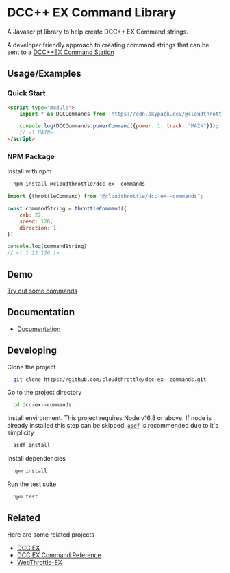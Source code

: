 # DCC++ EX Command Library

A Javascript library to help create DCC++ EX Command strings.

A developer friendly approach to creating command strings 
that can be sent to a [DCC++EX Command Station](https://github.com/DCC-EX/CommandStation-EX)

## Usage/Examples

### Quick Start

```html
<script type="module">
    import * as DCCCommands from 'https://cdn.skypack.dev/@cloudthrottle/dcc-ex--commands';

    console.log(DCCCommands.powerCommand({power: 1, track: "MAIN"}));
    // <1 MAIN>
</script>
```

### NPM Package

Install with npm

```bash
  npm install @cloudthrottle/dcc-ex--commands
```

```javascript
import {throttleCommand} from "@cloudthrottle/dcc-ex--commands";

const commandString = throttleCommand({
    cab: 22,
    speed: 126,
    direction: 1
})

console.log(commandString)
// <t 1 22 126 1>
```

## Demo

[Try out some commands](https://commands.cloudthrottle.app/)


## Documentation

- [Documentation](https://github.com/cloudthrottle/dcc-ex--commands/wiki)

## Developing

Clone the project

```bash
  git clone https://github.com/cloudthrottle/dcc-ex--commands.git
```

Go to the project directory

```bash
  cd dcc-ex--commands
```

Install environment. This project requires Node v16.8 or above. If node is already installed this step can be skipped.
[`asdf`](https://github.com/asdf-vm/asdf) is recommended due to it's simplicity

```bash
  asdf install
```

Install dependencies

```bash
  npm install
```

Run the test suite

```bash
  npm test
```

## Related

Here are some related projects

- [DCC EX](https://github.com/DCC-EX)
- [DCC EX Command Reference](https://dcc-ex.com/reference/software/command-reference.html)
- [WebThrottle-EX](https://github.com/DCC-EX/WebThrottle-EX)

